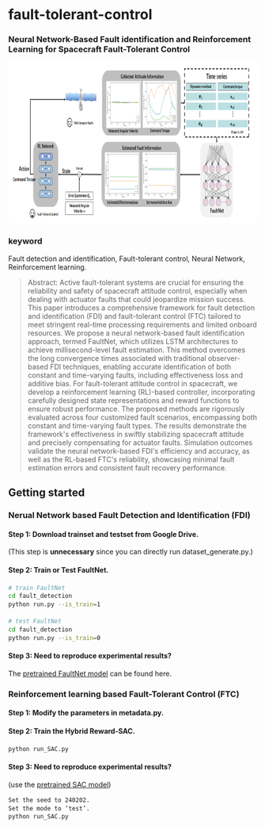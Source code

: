 # fault-tolerant-control
### Neural Network-Based Fault identification and Reinforcement Learning for Spacecraft Fault-Tolerant Control
<p align="center">
<img src="architecture.png" width="900px" height="325px" />
</p>

### keyword
Fault detection and identification, Fault-tolerant control, Neural Network, Reinforcement learning.

> Abstract: Active fault-tolerant systems are crucial for ensuring the reliability and safety of spacecraft attitude control, especially when dealing with actuator faults that could jeopardize mission success. 
This paper introduces a comprehensive framework for fault detection and identification (FDI) and fault-tolerant control (FTC) tailored to meet stringent real-time processing requirements and limited onboard resources. 
We propose a neural network-based fault identification approach, termed FaultNet, which utilizes LSTM architectures to achieve millisecond-level fault estimation. 
This method overcomes the long convergence times associated with traditional observer-based FDI techniques, enabling accurate identification of both constant and time-varying faults, including effectiveness loss and additive bias. 
For fault-tolerant attitude control in spacecraft, we develop a reinforcement learning (RL)-based controller, incorporating carefully designed state representations and reward functions to ensure robust performance. 
The proposed methods are rigorously evaluated across four customized fault scenarios, encompassing both constant and time-varying fault types. 
The results demonstrate the framework's effectiveness in swiftly stabilizing spacecraft attitude and precisely compensating for actuator faults. 
Simulation outcomes validate the neural network-based FDI's efficiency and accuracy, as well as the RL-based FTC's reliability, showcasing minimal fault estimation errors and consistent fault recovery performance.


## Getting started
### Nerual Network based Fault Detection and Identification (FDI)


#### <a id="Step1">Step 1</a>: Download trainset and testset from Google Drive.
(This step is **unnecessary** since you can directly run dataset_generate.py.)

#### <a id="Step2">Step 2</a>: Train or Test FaultNet.
```.bash
# train FaultNet
cd fault_detection
python run.py --is_train=1

# test FaultNet
cd fault_detection
python run.py --is_train=0
```

#### <a id="Step3">Step 3</a>: Need to reproduce experimental results?
The [pretrained FaultNet model](./fault_detection/checkpoints/FaultNet/best_model.pth) can be found here.

### Reinforcement learning based Fault-Tolerant Control (FTC)


#### <a id="Step1">Step 1</a>: Modify the parameters in metadata.py.

#### <a id="Step2">Step 2</a>: Train the Hybrid Reward-SAC.
```.bash
python run_SAC.py
```

#### <a id="Step3">Step 3</a>: Need to reproduce experimental results?
 (use the [pretrained SAC model](./SAC_FTC_240202.zip))
```.bash
Set the seed to 240202.
Set the mode to ‘test’.
python run_SAC.py
```
